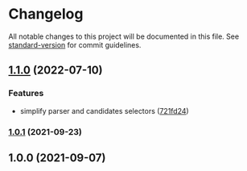 # Changelog

All notable changes to this project will be documented in this file. See [standard-version](https://github.com/conventional-changelog/standard-version) for commit guidelines.

## [1.1.0](https://github.com/gorango/rehype-extract-meta/compare/v1.0.1...v1.1.0) (2022-07-10)


### Features

* simplify parser and candidates selectors ([721fd24](https://github.com/gorango/rehype-extract-meta/commit/721fd2488eb5137c7aa65e390e9a5c2552b0c52f))

### [1.0.1](https://github.com/gorango/rehype-extract-meta/compare/v1.0.0...v1.0.1) (2021-09-23)

## 1.0.0 (2021-09-07)
